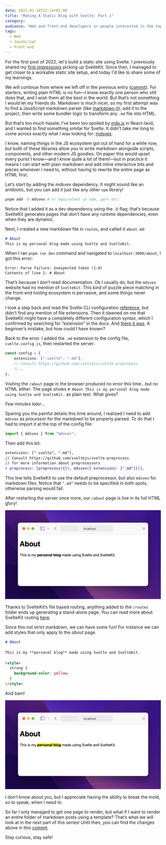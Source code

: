 ```yaml
---
date: 2022-01-18T22:14+01:00
title: "Making A Static Blog with Svelte: Part 1"
category:
audience: "Web and front-end developers or people interested in the topic"
tags:
  - Web
  - JavaScript
  - Front-end
---
```


For the first post of 2022, let's build a static site using Svelte. I previously shared my [first impressions](https://redalemeden.com/blog/2021/picking-up-svelte) picking up SvelteKit. Since then, I managed to get closer to a workable static site setup, and today I'd like to share some of my learnings.

We will continue from where we left off in the previous entry ([commit](https://github.com/kaishin/svelte-starter/commit/e108b31282d128e79743b3d2abbad9a27224d6e0)). For starters, writing plain HTML is no fun—I know exactly one person who still does that, and I wish them all the best in the world. But that’s not something I would let my friends do. Markdown is much nicer, so my first attempt was to find a JavaScript markdown parser (like [markdown-it](https://github.com/markdown-it/markdown-it)), add it to the project, then write some bundler logic to transform any `.md` file into HTML.

But that’s too much hassle; I’ve been too spoiled by [mdx.js](https://mdxjs.com) in React-land, and I wanted to find something similar for Svelte. It didn’t take me long to come across exactly what I was looking for: [mdsvex](https://mdsvex.com). 

I know, naming things in the JS ecosystem got out of hand for a while now, but both of these libraries allow you to write markdown alongside scripts, components, and other modern JS goodies. On paper this would upset every purist I know—and I know quite a lot of them!—but in practice it means I can start with plain markdown and add inline interactive bits and pieces whenever I need to, without having to rewrite the entire page as HTML first.

Let’s start by adding the _mdsvex_ dependency. It might sound like an antibiotic, but you can add it just like any other `npm` library!

```sh
pnpm add -D mdsvex # or equivalent in npm, yarn etc.
```

Notice that I added it as a dev dependency using the `-D` flag; that’s because SvelteKit generates pages that don’t have any runtime dependencies, even when they are dynamic.

Next, I created a new markdown file in `routes`, and called it `about.md`:

```md
# About
This is my personal blog made using Svelte and SvelteKit.
```

When I ran `pnpm run dev` command and navigated to `localhost:3000/about`, I got this error:

```
Error: Parse failure: Unexpected token (1:0)
Contents of line 1: # About
```

That’s because I don’t read documentation. Ok I usually do, but the `mdsvex` website had no mention of `SvelteKit`. This kind of puzzle piece matching in the front-end tooling ecosystem is pervasive, and some things never change.

I took a step back and read the Svelte CLI configuration [reference](https://wmzy.github.io/svelte-cli/config/#global-cli-config), but didn’t find any mention of file extensions. Then it dawned on me that SvelteKit might have a completely different configuration syntax, which I confirmed by searching for “extension” in the docs. And [there it was](https://kit.svelte.dev/docs#configuration). A beginner’s mistake, but how could I have known?

Back to the error. I added the `.md` extension to the config file, `svelte.config.js`, then restarted the server.

```typescript
const config = {
	extensions: [".svelte", ".md"],
	// Consult https://github.com/sveltejs/svelte-preprocess
	// …
};
```

Visiting the `/about` page in the browser produced no error this time...but no HTML either. The page shows `# About This is my personal blog made using Svelte and SvelteKit.` as plain text. What gives?

_Few minutes later_...

Sparing you the painful details this time around, I realized I need to add `mdsvex` as _processor_ for the markdown to be properly parsed. To do that I had to import it at the top of the config file:

```js
import { mdsvex } from "mdsvex";
```

Then add this bit:

```diff
extensions: [".svelte", ".md"],
// Consult https://github.com/sveltejs/svelte-preprocess
// for more information about preprocessors
+ preprocess: [preprocess({}), mdsvex({ extensions: [".md"]})],
```

This line tells SvelteKit to use the default preprocessor, but also `mdsvex` for markdown files. Notice that `".md"` needs to be specified in both spots, otherwise parsing would fail.

After restarting the server once more, our `/about` page is live in its full HTML glory!

![About page preview 1](page-preview.jpg)

Thanks to SvelteKit’s file based routing, anything added to the `/routes` folder ends up generating a stand-alone page. You can read more about SvelteKit routing [here](https://kit.svelte.dev/docs#routing).

Since this not strict markdown, we can have some fun! For instance we can add styles that only apply to the _about_ page.

```md
# About

This is my **personal blog** made using Svelte and SvelteKit.

<style>
  strong {
    background-color: yellow;
  }
</style>
```

And bam!

![About page preview 2](page-preview-highlight.jpg)

I don’t know about you, but I appreciate having the ability to break the mold, so to speak, when I need to.

So far I only managed to get one page to render, but what if I want to render an entire folder of markdown posts using a template? That’s what we will look at in the next part of this series! Until then, you can find the changes above in this [commit](https://github.com/kaishin/svelte-starter/commit/38ceedf4d5c6c0740a3d4479a1f9662bad7fe867).

Stay curious, stay safe!
